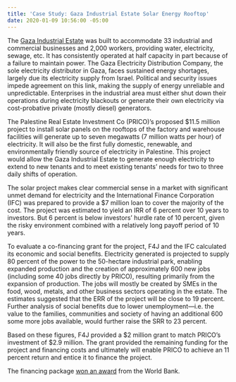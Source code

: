```yaml
---
title: 'Case Study: Gaza Industrial Estate Solar Energy Rooftop'
date: 2020-01-09 10:56:00 -05:00
---
```


The [Gaza Industrial Estate](https://www.piefza.ps/pfs/en/industrial-cities/gaza-industrial-estate-gie/) was built to accommodate 33 industrial and commercial businesses and 2,000 workers, providing water, electricity, sewage, etc. It has consistently operated at half capacity in part because of a failure to maintain power. The Gaza Electricity Distribution Company, the sole electricity distributor in Gaza, faces sustained energy shortages, largely due its electricity supply from Israel. Political and security issues impede agreement on this link, making the supply of energy unreliable and unpredictable. Enterprises in the industrial area must either shut down their operations during electricity blackouts or generate their own electricity via cost-probative private (mostly diesel) generators.  

The Palestine Real Estate Investment Co (PRICO)’s proposed $11.5 million project to install solar panels on the rooftops of the factory and warehouse facilities will generate up to seven megawatts (7 million watts per hour) of electricity. It will also be the first fully domestic, renewable, and environmentally friendly source of electricity in Palestine. This project would allow the Gaza Industrial Estate to generate enough electricity to extend to new tenants and to meet existing tenants’ needs for two to three daily shifts of operation. 

The solar project makes clear commercial sense in a market with significant unmet demand for electricity and the International Finance Corporation (IFC) was prepared to provide a $7 million loan to cover the majority of the cost. The project was estimated to yield an IRR of 6 percent over 10 years to investors. But 6 percent is below investors’ hurdle rate of 10 percent, given the risky environment combined with a relatively long payoff period of 10 years.

To evaluate a co-financing grant for the project, F4J and the IFC calculated its economic and social benefits. Electricity generated is projected to supply 80 percent of the power to the 50-hectare industrial park, enabling expanded production and the creation of approximately 600 new jobs (including some 40 jobs directly by PRICO), resulting primarily from the expansion of production. The jobs will mostly be created by SMEs in the food, wood, metals, and other business sectors operating in the estate. The estimates suggested that the ERR of the project will be close to 19 percent. Further analysis of social benefits due to lower unemployment—i.e. the value to the families, communities and society of having an additional 600 some more jobs available, would further raise the SRR to 23 percent. 

Based on these figures, F4J provided a $2 million grant to match PRICO’s investment of $2.9 million. The grant provided the remaining funding for the project and financing costs and ultimately will enable PRICO to achieve an 11 percent return and entice it to finance the project.

The financing package [won an award](https://www.dai.com/news/dai-led-solar-financing-project-in-palestine-wins-excellence-award-from-world-bank) from the World Bank. 
